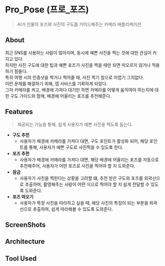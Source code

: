 # Pro_Pose (프로_포즈)
> AI가 인물의 포즈와 사진의 구도를 가이드해주는 카메라 애플리케이션

## About
최근 SNS를 사용하는 사람이 많아지며, 동시에 예쁜 사진을 찍는 것에 대한 관심이 커지고 있다.<br>
하지만 사진 구도에 대한 팁과 예쁜 포즈가 사진을 찍을 때만 되면 떠오르지 않거나 적용하기 힘들다. <br>
특히 여행 시의 인증샷을 찍거나 찍어줄 때, 사진 찍기 참으로 어렵기 그지없다. <br> 이런 문제를 해결하기 위해, 앱 서비스를 기획하게 되었다. <br> 
그저 카메라를 켜고, 배경에 가져다 대기만 하면 카메라를 어떻게 움직여야 하는지에 대한 구도 가이드와 함께, 배경에 어울리는 포즈를 추천해준다. 

## Features
> 제공되는 기능을 통해, 쉽게 사용자가 예쁜 사진을 찍도록 돕는다.

* <b>구도 추천</b>
  * 사용자가 배경에 카메라를 가져다 대면, 구도 포인트가 활성화 되어, 해당 포인트를 통해, 사용자가 예쁜 구도로 사진찍을 수 있도록 한다.
* <b>포즈 추천</b>
  * 사용자가 배경에 카메라를 가져다 대면, 해당 배경에 어울리는 포즈를 자동으로 추천해주어, 사용자가 어떤 포즈로 사진을 찍어야 할 지 도와준다.
* <b>잠금</b>
  * 사용자가 사진을 찍힌다는 상황을 고려할 떄, 추천 받은 구도와 포즈를 외곽선으로 추출하여, 촬영해주는 사람이 어떤 식으로 찍어야 할 지 쉽게 전달할 수 있도록 도와준다.
* <b>포즈 따오기</b>
  * 사용자가 특정 사진을 따라하고 싶을 때, 해당 사진의 특징이 되는 부분을 외곽선으로 추출하여, 쉽게 따라해볼 수 있도록 도와준다.

## ScreenShots

## Architecture

## Tool Used 





